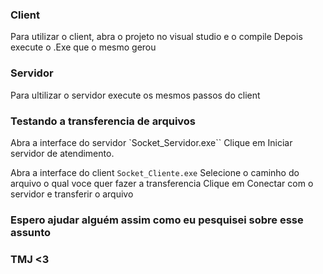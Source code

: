 ### Client
Para utilizar o client, abra o projeto no visual studio e o compile
Depois execute o .Exe que o mesmo gerou

### Servidor
Para ultilizar o servidor execute os mesmos passos do client

### Testando a transferencia de arquivos
Abra a interface do servidor `Socket_Servidor.exe``
Clique em Iniciar servidor de atendimento.

Abra a interface do client `Socket_Cliente.exe`
Selecione o caminho do arquivo o qual voce quer fazer a transferencia
Clique em Conectar com o servidor e transferir o arquivo

### Espero ajudar alguém assim como eu pesquisei sobre esse assunto
### TMJ <3
